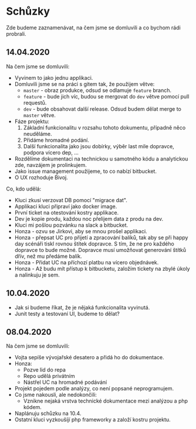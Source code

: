 # Schůzky

Zde budeme zaznamenávat, na čem jsme se domluvili a co bychom rádi probrali.

## 14.04.2020
Na čem jsme se domluvili:

* Vyvinem to jako jednu applikaci.
* Domluvili jsme se na práci s gitem tak, že použijem větve:
    * `master` - obraz produkce, odsud se odlamuje `feature` branch.
    * `feature` - bude jich víc, budou se mergovat do `dev` větve pomocí pull requestů.
    * `dev` - bude obsahovat další release. Odsud budem dělat merge to `master`  větve.
* Fáze projektu:
    1. Základní funkcionalitu v rozsahu tohoto dokumentu, případně něco neuděláme.
    1. Přidáme hromadné podání.
    1. Další funkcionalita jako jsou dobírky, výběr last mile dopravce, podpora vícero dep, ...
* Rozdělíme dokumentaci na technickou u samotného kódu a analytickou zde, navzájem je prolinkujem.
* Jako issue management použijeme, to co nabízí bitbucket.
* O UX rozhoduje Bivoj.

Co, kdo udělá:

* Kluci zkusí verzovat DB pomocí "migrace dat".
* Applikaci kluci připraví jako docker image.
* První ticket na otestování kostry applikace.
* Dev je kopie produ, každou noc přelijem data z produ na dev.
* Kluci mi pošlou pozvánku na slack a bitbucket.
* Honza - ozvu se Jirkovi, aby se mnou prošel applikaci.
* Honza - přepsat UC pro přijetí a zpracování balíků, tak aby se při happy day scénáři tiskl rovnou štítek dopravce. S tím, že ne pro každého dopravce to bude možné. Dopravce musí umožňovat generování štítků dřív, než mu předáme balík.
* Honza - Přidat UC na příchozí platbu na vícero objednávek.
* Honza - Až budu mít přístup k bitbucketu, založím tickety na zbylé úkoly a nalinkuju je sem.

## 10.04.2020

* Jak si budeme říkat, že je nějaká funkcionalita vyvinutá.
* Junit testy a testovaní UI, budeme to dělat?

## 08.04.2020

Na čem jsme se domluvili:

* Vojta sepíše vývojařské desatero a přidá ho do dokumentace.
* Honza:
    * Pozve lid do repa
    * Repo udělá privátním
    * Nástřel UC na hromadné podávání
* Projekt pojedem podle analýzy, co není popsané neprogramujem.
* Co jsme nakousli, ale nedokončili:
    * Vznikne nejaká vrstva technické dokumentace mezi analýzou a php kódem.
* Naplánuju schůzku na 10.4.
* Ostatní kluci vyzkoušíjí php frameworky a založí kostru projektu.